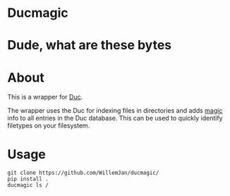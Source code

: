 # Ducmagic
# Dude, what are these bytes

About
=====
This is a wrapper for [Duc](https://github.com/zevv/duc/).

The wrapper uses the Duc for indexing files in directories and adds [magic](https://linux.die.net/man/5/magic) info to all entries in the Duc database. This can be used to quickly identify filetypes on your filesystem.

Usage
====

```
git clone https://github.com/WillemJan/ducmagic/
pip install .
ducmagic ls /
```



